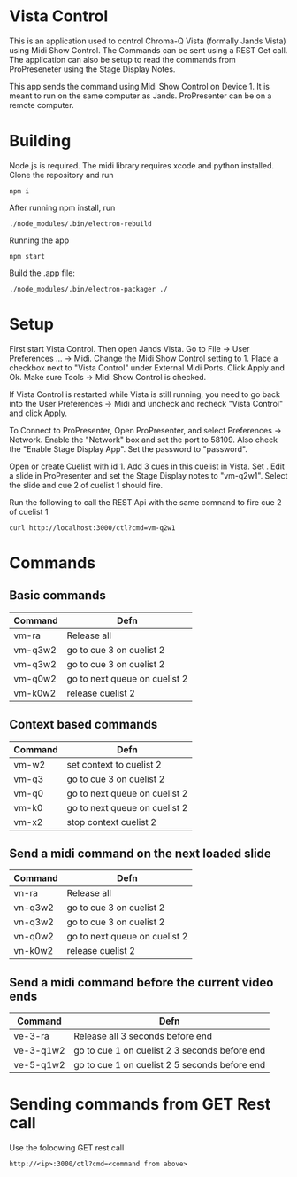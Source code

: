 # Vista Control

This is an application used to control Chroma-Q Vista (formally Jands Vista) using Midi Show Control. The Commands can be sent using a REST Get call. The application can also be setup to read the commands from ProPreseneter using the Stage Display Notes.

This app sends the command using Midi Show Control on Device 1. It is meant to run on the same computer as Jands. ProPresenter can be on a remote computer.


# Building

Node.js is required. The midi library requires xcode and python installed.
Clone the repository and run
```
npm i
```

After running npm install, run
```
./node_modules/.bin/electron-rebuild
```

Running the app
```
npm start
```

Build the .app file:
```
./node_modules/.bin/electron-packager ./
```

# Setup
First start Vista Control. Then open Jands Vista. Go to File -> User Preferences ... -> Midi. Change the Midi Show Control setting to 1. Place a checkbox next to "Vista Control" under External Midi Ports. Click Apply and Ok.
Make sure Tools -> Midi Show Control is checked.

If Vista Control is restarted while Vista is still running, you need to go back into the User Preferences -> Midi and uncheck and recheck "Vista Control" and click Apply.

To Connect to ProPresenter, Open ProPresenter, and select Preferences -> Network. Enable the "Network" box and set the port to 58109. Also check the "Enable Stage Display App". Set the password to "password".

Open or create Cuelist with id 1. Add 3 cues in this cuelist in Vista. Set . Edit a slide in ProPresenter and set the Stage Display notes to "vm-q2w1". Select the slide and cue 2 of cuelist 1 should fire.

Run the following to call the REST Api with the same comnand to fire cue 2 of cuelist 1
```
curl http://localhost:3000/ctl?cmd=vm-q2w1
```

# Commands
## Basic commands
| Command      | Defn           |
| ------------ |----------------| 
| vm-ra        | Release all | 
| vm-q3w2      | go to cue 3 on cuelist 2 | 
| vm-q3w2      | go to cue 3 on cuelist 2 | 
| vm-q0w2      | go to next queue on cuelist 2 |
| vm-k0w2      | release cuelist 2 |

## Context based commands
| Command    | Defn           |
| ---------- |----------------| 
| vm-w2      | set context to cuelist 2 | 
| vm-q3      | go to cue 3 on cuelist 2 | 
| vm-q0      | go to next queue on cuelist 2 |
| vm-k0      | go to next queue on cuelist 2 |
| vm-x2      | stop context cuelist 2 |

## Send a midi command on the next loaded slide
| Command      | Defn           |
| ------------ |----------------| 
| vn-ra        | Release all | 
| vn-q3w2      | go to cue 3 on cuelist 2 | 
| vn-q3w2      | go to cue 3 on cuelist 2 | 
| vn-q0w2      | go to next queue on cuelist 2 |
| vn-k0w2      | release cuelist 2 |

## Send a midi command before the current video ends
| Command       | Defn           |
| ------------- |----------------| 
| ve-3-ra       | Release all 3 seconds before end | 
| ve-3-q1w2     | go to cue 1 on cuelist 2 3 seconds before end | 
| ve-5-q1w2     | go to cue 1 on cuelist 2 5 seconds before end | 

# Sending commands from GET Rest call
Use the foloowing GET rest call
```
http://<ip>:3000/ctl?cmd=<command from above>
```